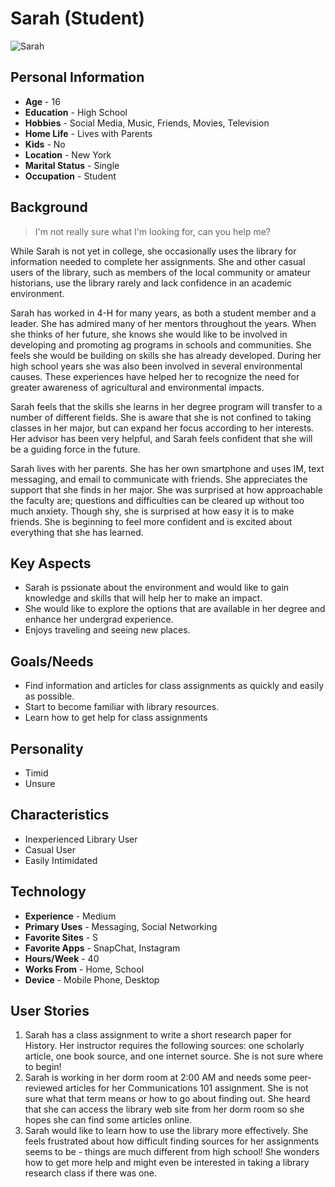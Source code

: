 # Sarah (Student)
![Sarah](https://randomuser.me/api/portraits/women/10.jpg)

## Personal Information
* **Age** - 16
* **Education** - High School
* **Hobbies** - Social Media, Music, Friends, Movies, Television
* **Home Life** - Lives with Parents
* **Kids** - No
* **Location** - New York
* **Marital Status** - Single
* **Occupation** - Student

## Background

> I'm not really sure what I'm looking for, can you help me?

While Sarah is not yet in college, she occasionally uses the library for information needed to complete her assignments. She and other casual users of the library, such as members of the local community or amateur historians, use the library rarely and lack confidence in an academic environment.

Sarah has worked in 4-H for many years, as both a student member and a leader. She has admired many of her mentors throughout the years.  When she thinks of her future, she knows she would like to be involved in developing and promoting ag programs in schools and communities.  She feels she would be building on skills she has already developed.  During her high school years she was also been involved in several environmental causes.  These experiences have helped her to recognize the need for greater awareness of agricultural and environmental impacts.

Sarah feels that the skills she learns in her degree program will transfer to a number of different fields.  She is aware that she is not confined to taking classes in her major, but can expand her focus according to her interests. Her advisor has been very helpful, and Sarah feels confident that she will be a guiding force in the future.   

Sarah lives with her parents. She has her own smartphone and uses IM, text messaging, and email to communicate with friends. She appreciates the support that she finds in her major.  She was surprised at how approachable the faculty are; questions and difficulties can be cleared up without too much anxiety.  Though shy, she is surprised at how easy it is to make friends. She is beginning to feel more confident and  is excited about everything that she has learned.

## Key Aspects

* Sarah is pssionate about the environment and would like to gain knowledge and skills that will help her to make an impact.
* She would like to explore the options that are available in her degree and enhance her undergrad experience.
* Enjoys traveling and seeing new places.

## Goals/Needs

* Find information and articles for class assignments as quickly and easily as possible.
* Start to become familiar with library resources.
* Learn how to get help for class assignments

## Personality

* Timid
* Unsure

## Characteristics

* Inexperienced Library User
* Casual User
* Easily Intimidated

## Technology

* **Experience** - Medium
* **Primary Uses** - Messaging, Social Networking
* **Favorite Sites** - S
* **Favorite Apps** - SnapChat, Instagram
* **Hours/Week** - 40
* **Works From** - Home, School
* **Device** - Mobile Phone, Desktop

## User Stories

1. Sarah has a class assignment to write a short research paper for History. Her instructor requires the following sources: one scholarly article, one book source, and one internet source. She is not sure where to begin!
2. Sarah is working in her dorm room at 2:00 AM and needs some peer-reviewed articles for her Communications 101 assignment. She is not sure what that term means or how to go about finding out. She heard that she can access the library web site from her dorm room so she hopes she can find some articles online.
3. Sarah would like to learn how to use the library more effectively. She feels frustrated about how difficult finding sources for her assignments seems to be - things are much different from high school! She wonders how to get more help and might even be interested in taking a library research class if there was one.

